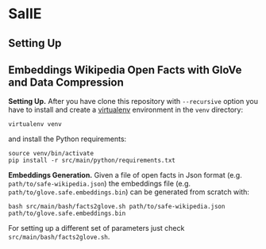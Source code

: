 SalIE
=====


Setting Up
----------




Embeddings Wikipedia Open Facts with GloVe and Data Compression
---------------------------------------------------------------

**Setting Up.** After you have clone this repository with `--recursive` option you have to install and create a 
[virtualenv](https://docs.python-guide.org/dev/virtualenvs/) environment in the `venv` directory:

    virtualenv venv
    
and install the Python requirements:

    source venv/bin/activate
    pip install -r src/main/python/requirements.txt



**Embeddings Generation.** Given a file of open facts in Json format (e.g. `path/to/safe-wikipedia.json`) the embeddings file
(e.g. `path/to/glove.safe.embeddings.bin`) can be generated from scratch with:

    bash src/main/bash/facts2glove.sh path/to/safe-wikipedia.json path/to/glove.safe.embeddings.bin

For setting up a different set of parameters just check `src/main/bash/facts2glove.sh`.